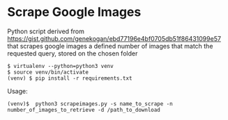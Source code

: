 # Scrape Google Images 

Python script derived from https://gist.github.com/genekogan/ebd77196e4bf0705db51f86431099e57 that scrapes google images a defined number of images that match the requested query, stored on the chosen folder

```
$ virtualenv --python=python3 venv
$ source venv/bin/activate
(venv) $ pip install -r requirements.txt
```

Usage:

```
(venv)$  python3 scrapeimages.py -s name_to_scrape -n number_of_images_to_retrieve -d /path_to_download 
```